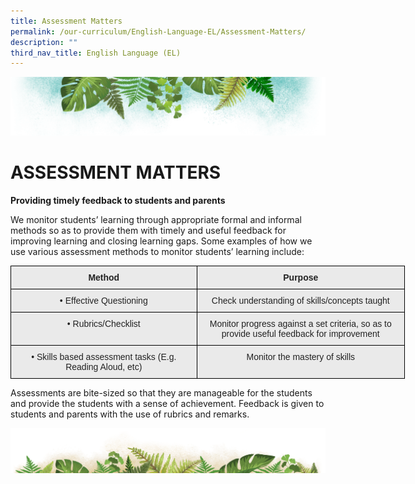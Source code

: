 ```yaml
---
title: Assessment Matters
permalink: /our-curriculum/English-Language-EL/Assessment-Matters/
description: ""
third_nav_title: English Language (EL)
---
```

![](/images/Banner.png)

# ASSESSMENT MATTERS

<b> Providing timely feedback to students and parents </b>



We monitor students’ learning through appropriate formal and informal methods so as to provide them with timely and useful feedback for improving learning and closing learning gaps. Some examples of how we use various assessment methods to monitor students’ learning include:


<style type="text/css">
.tg  {border-collapse:collapse;border-spacing:0;}
.tg td{border-color:black;border-style:solid;border-width:1px;font-family:Arial, sans-serif;font-size:14px;
  overflow:hidden;padding:10px 5px;word-break:normal;}
.tg th{border-color:black;border-style:solid;border-width:1px;font-family:Arial, sans-serif;font-size:14px;
  font-weight:normal;overflow:hidden;padding:10px 5px;word-break:normal;}
.tg .tg-n4qt{background-color:#EAEAEA;color:#222;font-weight:bold;text-align:center;vertical-align:top}
.tg .tg-ii8k{background-color:#EAEAEA;color:#222;text-align:center;vertical-align:top}
</style>
<table class="tg" style="undefined;table-layout: fixed; width: 631px">
<colgroup>
<col style="width: 298px">
<col style="width: 333px">
</colgroup>
<thead>
  <tr>
    <th class="tg-n4qt">Method</th>
    <th class="tg-n4qt">Purpose</th>
  </tr>
</thead>
<tbody>
  <tr>
    <td class="tg-ii8k">• Effective Questioning</td>
    <td class="tg-ii8k">Check understanding of skills/concepts taught</td>
  </tr>
  <tr>
    <td class="tg-ii8k">• Rubrics/Checklist</td>
    <td class="tg-ii8k">Monitor progress against a set criteria, so as  to provide useful feedback for improvement</td>
  </tr>
  <tr>
    <td class="tg-ii8k">• Skills based assessment tasks (E.g. Reading Aloud, etc)</td>
    <td class="tg-ii8k">Monitor the mastery of skills</td>
  </tr>
</tbody>
</table>


Assessments are bite-sized so that they are manageable for the students and provide the students with a sense of achievement. Feedback is given to students and parents with the use of rubrics and remarks.

![](/images/bg-bottom.png)